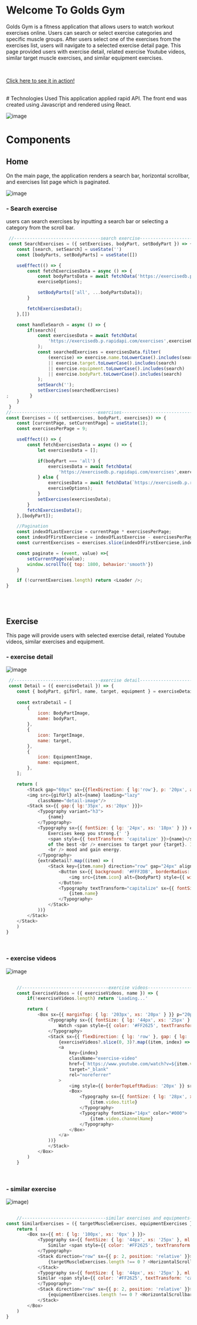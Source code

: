 # Welcome To Golds Gym
Golds Gym is a fitness application that allows users to watch workout exercises online. Users can search or select exercise categories and specific muscle groups.
After users select one of the exercises from the exercises list, users will navigate to a selected exercise detail page. 
This page provided users with exercise detail, related exercise Youtube videos, similar target muscle exercises, and similar equipment exercises.

<br>

[Click here to see it in action!](https://halisa-fitnees-app.netlify.app/#exercises)

<br>
# Technologies Used
This application applied rapid API. The front end was created using Javascript and rendered using React. 
<br>

![image](https://github.com/lisa1501/React-Fitness-Exercises-App-With-APIs/blob/main/src/images/herobanner.png)

# Components

## Home
On the main page, the application renders a search bar, horizontal scrollbar, and exercises list page which is paginated.
<br>

![image](https://github.com/lisa1501/React-Fitness-Exercises-App-With-APIs/blob/main/src/images/selectfromscrollbaritems.png)
###  - Search exercise
users can search exercises by inputting a search bar or selecting a category from the scroll bar.
<br>

```javascript
 //---------------------------------search exercise--------------------------------
 const SearchExercises = ({ setExercises, bodyPart, setBodyPart }) => {
    const [search, setSearch] = useState('')
    const [bodyParts, setBodyParts] = useState([])

    useEffect(() => {
        const fetchExercisesData = async () => {
            const bodyPartsData = await fetchData('https://exercisedb.p.rapidapi.com/exercises/bodyPartList',
            exerciseOptions);

            setBodyParts(['all', ...bodyPartsData]);
        }

        fetchExercisesData();
    },[])

    const handleSearch = async () => {
        if(search){
            const exercisesData = await fetchData(
                'https://exercisedb.p.rapidapi.com/exercises',exerciseOptions
            );
            const searchedExercises = exercisesData.filter(
                (exercise) => exercise.name.toLowerCase().includes(search)
                || exercise.target.toLowerCase().includes(search)
                || exercise.equipment.toLowerCase().includes(search)
                || exercise.bodyPart.toLowerCase().includes(search)
            );
            setSearch('');
            setExercises(searchedExercises)
;        }
    }
 }
//---------------------------------exercises--------------------------------
const Exercises = ({ setExercises, bodyPart, exercises}) => {
    const [currentPage, setCurrentPage] = useState(1);
    const exercisesPerPage = 9;

    useEffect(() => {
        const fetchExercisesData = async () => {
            let exercisesData = [];

            if(bodyPart === 'all') {
                exercisesData = await fetchData(
                    'https://exercisedb.p.rapidapi.com/exercises',exerciseOptions)
            } else {
                exercisesData = await fetchData(`https://exercisedb.p.rapidapi.com/exercises/bodyPart/${bodyPart}`,
                exerciseOptions);
            }
            setExercises(exercisesData);
        }
        fetchExercisesData();
    },[bodyPart]);

    //Pagination
    const indexOfLastExercise = currentPage * exercisesPerPage;
    const indexOfFirstExerciese = indexOfLastExercise - exercisesPerPage;
    const currentExercises = exercises.slice(indexOfFirstExerciese,indexOfLastExercise)

    const paginate = (event, value) =>{
        setCurrentPage(value);
        window.scrollTo({ top: 1800, behavior:'smooth'})
    }

    if (!currentExercises.length) return <Loader />;
}
 
```
<br>

## Exercise 
This page will provide users with selected exercise detail, related Youtube videos, similar exercises and equipment.
<br>

###  - exercise detail
![image](https://github.com/lisa1501/React-Fitness-Exercises-App-With-APIs/blob/main/src/images/selectedexercisedetail.png)
<br>

```javascript
 //---------------------------------exercise detail--------------------------------
 const Detail = ({ exerciseDetail }) => {
    const { bodyPart, gifUrl, name, target, equipment } = exerciseDetail;
    
    const extraDetail = [
        {
            icon: BodyPartImage,
            name: bodyPart,
        },
        {
            icon: TargetImage,
            name: target,
        },
        {
            icon: EquipmentImage,
            name: equipment,
        },
    ];

    return (
        <Stack gap="60px" sx={{flexDirection: { lg:'row'}, p: '20px', alignItems: 'ceter'}}>
        <img src={gifUrl} alt={name} loading="lazy" 
            className="detail-image"/>
        <Stack sx={{ gap:{ lg:'35px', xs:'20px' }}}>
            <Typography variant="h3">
                {name}
            </Typography>
            <Typography sx={{ fontSize: { lg: '24px', xs: '18px' } }} color="#4F4C4C">
                Exercises keep you strong.{' '}
                <span style={{ textTransform: 'capitalize' }}>{name}</span> bup is one
                of the best <br /> exercises to target your {target}. It will help you improve your{' '}
                <br /> mood and gain energy.
            </Typography>
            {extraDetail?.map((item) => (
                <Stack key={item.name} direction="row" gap="24px" alignItems="center">
                    <Button sx={{ background: '#FFF2DB', borderRadius: '50%', width: '100px', height: '100px' }}>
                        <img src={item.icon} alt={bodyPart} style={{ width: '50px', height: '50px' }} />
                    </Button>
                    <Typography textTransform="capitalize" sx={{ fontSize: { lg: '30px', xs: '20px' } }}>
                        {item.name}
                    </Typography>
                </Stack>
            ))}
        </Stack>
    </Stack>
    )
}
```
<br>

###  - exercise videos
![image](https://github.com/lisa1501/React-Fitness-Exercises-App-With-APIs/blob/main/src/images/exercisevideo.png)
<br>

```javascript
    
    //---------------------------------exercise videos--------------------------------
    const ExerciseVideos = ({ exerciseVideos, name }) => {
        if(!exerciseVideos.length) return 'Loading...'

        return (
            <Box sx={{ marginTop: { lg: '203px', xs: '20px' } }} p="20px">
                <Typography sx={{ fontSize: { lg: '44px', xs: '25px' } }} fontWeight={700} color="#000" mb="33px">
                    Watch <span style={{ color: '#FF2625', textTransform: 'capitalize' }}>{name}</span> exercise videos
                </Typography>
                <Stack sx={{ flexDirection: { lg: 'row' }, gap: { lg: '110px', xs: '0px' } }} justifyContent="flex-start" flexWrap="wrap" alignItems="center">
                    {exerciseVideos?.slice(0, 3)?.map((item, index) => (
                    <a
                        key={index}
                        className="exercise-video"
                        href={`https://www.youtube.com/watch?v=${item.video.videoId}`}
                        target="_blank"
                        rel="noreferrer"
                    >
                        <img style={{ borderTopLeftRadius: '20px' }} src={item.video.thumbnails[0].url} alt={item.video.title} />
                        <Box>
                            <Typography sx={{ fontSize: { lg: '28px', xs: '18px' } }} fontWeight={600} color="#000">
                                {item.video.title}
                            </Typography>
                            <Typography fontSize="14px" color="#000">
                                {item.video.channelName}
                            </Typography>
                        </Box>
                    </a>
                ))}
                </Stack>
            </Box>
        )
    }
```
<br>

###  - similar exercise 
![image](https://github.com/lisa1501/React-Fitness-Exercises-App-With-APIs/blob/main/src/images/similiarexercies.png))
<br>

```javascript
    
    //--------------------------------similar exercises and equipments--------------------------------
const SimilarExercises = ({ targetMuscleExercises, equipmentExercises }) => {
    return (
        <Box sx={{ mt: { lg: '100px', xs: '0px' } }}>
            <Typography sx={{ fontSize: { lg: '44px', xs: '25px' }, ml: '20px' }} fontWeight={700} color="#000" mb="33px">
                Similar <span style={{ color: '#FF2625', textTransform: 'capitalize' }}>Target Muscle</span> exercises
            </Typography>
            <Stack direction="row" sx={{ p: 2, position: 'relative' }}>
                {targetMuscleExercises.length !== 0 ? <HorizontalScrollbar data={targetMuscleExercises} /> : <Loader />}
            </Stack>
            <Typography sx={{ fontSize: { lg: '44px', xs: '25px' }, ml: '20px', mt: { lg: '100px', xs: '60px' } }} fontWeight={700} color="#000" mb="33px">
            Similar <span style={{ color: '#FF2625', textTransform: 'capitalize' }}>Equipment</span> exercises
            </Typography>
            <Stack direction="row" sx={{ p: 2, position: 'relative' }}>
                {equipmentExercises.length !== 0 ? <HorizontalScrollbar data={equipmentExercises} /> : <Loader />}
            </Stack>
        </Box>
    )
}
```
<br>

